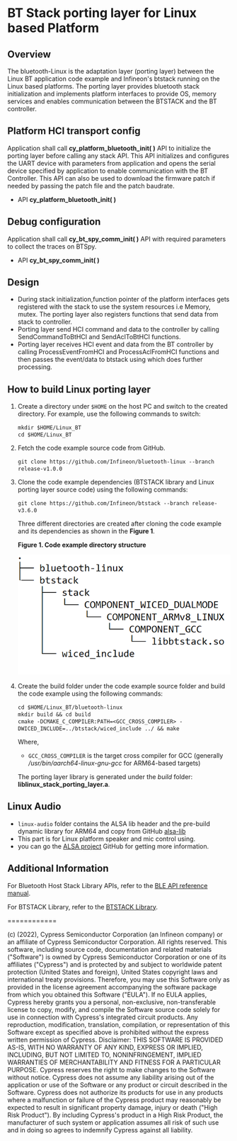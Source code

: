 # BT Stack porting layer for Linux based Platform

## Overview
The bluetooth-Linux is the adaptation layer (porting layer) between the Linux BT application code example and Infineon's btstack running on the Linux based platforms.
The porting layer provides bluetooth stack initialization and implements platform interfaces to provide OS, memory services
and enables communication between the BTSTACK and the BT controller.


## Platform HCI transport config
Application shall call **cy_platform_bluetooth_init( )** API to initialize the porting layer before calling any stack API.
This API initializes and configures the UART device with  parameters from application and opens the serial device specified by application to enable communication with the BT Controller.
This API can also be used to download the firmware patch if needed by passing the patch file and the patch baudrate.

*  API **cy_platform_bluetooth_init( )**

## Debug configuration
Application shall call **cy_bt_spy_comm_init( )** API  with required parameters to collect the traces on BTSpy.

*  API **cy_bt_spy_comm_init( )**

## Design
* During stack initialization,function pointer of the platform interfaces gets registered with the stack to use the system resources i.e Memory, mutex.
The porting layer also registers functions that send data from stack to controller.
* Porting layer send HCI command and data  to the controller by calling  SendCommandToBtHCI and SendAclToBtHCI functions.
* Porting layer receives  HCI event and data from the BT controller by calling ProcessEventFromHCI and ProcessAclFromHCI functions and
then passes the event/data to btstack using which does further processing.

## How to build Linux porting layer

1. Create a directory under `$HOME` on the host PC and switch to the created directory. For example, use the following commands to switch:
   ```
   mkdir $HOME/Linux_BT
   cd $HOME/Linux_BT
   ```

2. Fetch the code example source code from GitHub.
   ```
   git clone https://github.com/Infineon/bluetooth-linux --branch release-v1.0.0
   ```

3. Clone the code example dependencies (BTSTACK library and Linux porting layer source code) using the following commands:
   ```
   git clone https://github.com/Infineon/btstack --branch release-v3.6.0
   ```

   Three different directories are created after cloning the code example and its dependencies as shown in the **Figure 1**.

   **Figure 1. Code example directory structure**

   ![](images/directory_structure.png)

4. Create the build folder under the code example source folder and build the code example using the following commands:
   ```
   cd $HOME/Linux_BT/bluetooth-linux
   mkdir build && cd build
   cmake -DCMAKE_C_COMPILER:PATH=<GCC_CROSS_COMPILER> -DWICED_INCLUDE=../btstack/wiced_include ../ && make
   ```
   Where,
   - `GCC_CROSS_COMPILER` is the target cross compiler for GCC (generally */usr/bin/aarch64-linux-gnu-gcc* for ARM64-based targets)

   The porting layer library is generated under the *build* folder: **liblinux_stack_porting_layer.a**.

## Linux Audio
   * `linux-audio` folder contains the ALSA lib header and the pre-build dynamic library for ARM64 and copy from GitHub [alsa-lib](https://github.com/alsa-project/alsa-lib)
   * This part is for Linux platform speaker and mic control using.
   * you can go the [ALSA project](https://www.alsa-project.org/wiki/ALSA_Library_API) GitHub for getting more information.

## Additional Information
For Bluetooth Host Stack Library APIs, refer to the [BLE API reference manual](https://infineon.github.io/btstack/ble/api_reference_manual/html/index.html).

For BTSTACK Library, refer to the [BTSTACK Library](https://github.com/Infineon/btstack).


============

(c) (2022), Cypress Semiconductor Corporation (an Infineon company) or an affiliate of Cypress Semiconductor Corporation.  All rights reserved.
This software, including source code, documentation and related materials ("Software") is owned by Cypress Semiconductor Corporation or one of its affiliates ("Cypress") and is protected by and subject to worldwide patent protection (United States and foreign), United States copyright laws and international treaty provisions.  Therefore, you may use this Software only as provided in the license agreement accompanying the software package from which you obtained this Software ("EULA").
If no EULA applies, Cypress hereby grants you a personal, non-exclusive, non-transferable license to copy, modify, and compile the Software source code solely for use in connection with Cypress's integrated circuit products.  Any reproduction, modification, translation, compilation, or representation of this Software except as specified above is prohibited without the express written permission of Cypress.
Disclaimer: THIS SOFTWARE IS PROVIDED AS-IS, WITH NO WARRANTY OF ANY KIND, EXPRESS OR IMPLIED, INCLUDING, BUT NOT LIMITED TO, NONINFRINGEMENT, IMPLIED WARRANTIES OF MERCHANTABILITY AND FITNESS FOR A PARTICULAR PURPOSE. Cypress reserves the right to make changes to the Software without notice. Cypress does not assume any liability arising out of the application or use of the Software or any product or circuit described in the Software. Cypress does not authorize its products for use in any products where a malfunction or failure of the Cypress product may reasonably be expected to result in significant property damage, injury or death ("High Risk Product"). By including Cypress's product in a High Risk Product, the manufacturer of such system or application assumes all risk of such use and in doing so agrees to indemnify Cypress against all liability.
